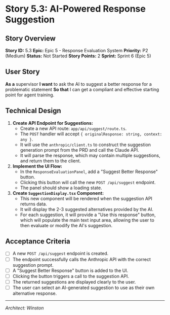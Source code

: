 # Story 5.3: AI-Powered Response Suggestion

## Story Overview

**Story ID:** 5.3
**Epic:** Epic 5 - Response Evaluation System
**Priority:** P2 (Medium)
**Status:** Not Started
**Story Points:** 2
**Sprint:** Sprint 6 (Epic 5)

## User Story
**As a** supervisor
**I want** to ask the AI to suggest a better response for a problematic statement
**So that** I can get a compliant and effective starting point for agent training.

## Technical Design
1.  **Create API Endpoint for Suggestions:**
    -   Create a new API route: `app/api/suggest/route.ts`.
    -   The `POST` handler will accept `{ originalResponse: string, context: any }`.
    -   It will use the `anthropic/client.ts` to construct the suggestion generation prompt from the PRD and call the Claude API.
    -   It will parse the response, which may contain multiple suggestions, and return them to the client.
2.  **Implement the UI Flow:**
    -   In the `ResponseEvaluationPanel`, add a "Suggest Better Response" button.
    -   Clicking this button will call the new `POST /api/suggest` endpoint.
    -   The panel should show a loading state.
3.  **Create `SuggestionDisplay.tsx` Component:**
    -   This new component will be rendered when the suggestion API returns data.
    -   It will display the 2-3 suggested alternatives provided by the AI.
    -   For each suggestion, it will provide a "Use this response" button, which will populate the main text input area, allowing the user to then evaluate or modify the AI's suggestion.

## Acceptance Criteria
- [ ] A new `POST /api/suggest` endpoint is created.
- [ ] The endpoint successfully calls the Anthropic API with the correct suggestion prompt.
- [ ] A "Suggest Better Response" button is added to the UI.
- [ ] Clicking the button triggers a call to the suggestion API.
- [ ] The returned suggestions are displayed clearly to the user.
- [ ] The user can select an AI-generated suggestion to use as their own alternative response.

---
*Architect: Winston*
